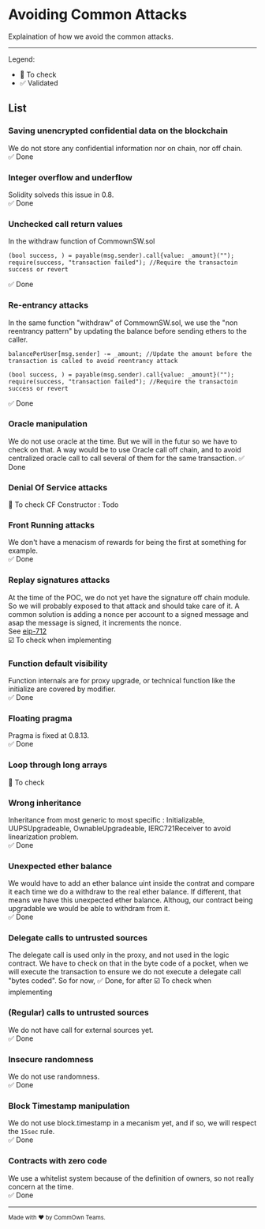 # Avoiding Common Attacks

Explaination of how we avoid the common attacks.

---

Legend:
-   :white_square_button: To check
-   :white_check_mark: Validated

## List

###  Saving unencrypted confidential data on the blockchain 
We do not store any confidential information nor on chain, nor off chain.  
:white_check_mark: Done 

### Integer overflow and underflow
Solidity solveds this issue in 0.8.  
:white_check_mark: Done 

### Unchecked call return values  
In the withdraw function of CommownSW.sol
```
(bool success, ) = payable(msg.sender).call{value: _amount}("");
require(success, "transaction failed"); //Require the transactoin success or revert
```
:white_check_mark: Done

### Re-entrancy attacks
In the same function "withdraw" of CommownSW.sol, we use the "non reentrancy pattern" by updating the balance before sending ethers to the caller.
```
balancePerUser[msg.sender] -= _amount; //Update the amount before the transaction is called to avoid reentrancy attack

(bool success, ) = payable(msg.sender).call{value: _amount}("");
require(success, "transaction failed"); //Require the transactoin success or revert
```
:white_check_mark: Done

### Oracle manipulation
We do not use oracle at the time. But we will in the futur so we have to check on that. A way would be to use Oracle call off chain, and to avoid centralized oracle call to call several of them for the same transaction.
:white_check_mark: Done

### Denial Of Service attacks
:white_square_button: To check
CF Constructor : Todo

### Front Running attacks
We don't have a menacism of rewards for being the first at something for example.  
:white_check_mark: Done

### Replay signatures attacks
At the time of the POC, we do not yet have the signature off chain module. So we will probably exposed to that attack and should take care of it. A common solution is adding a nonce per account to a signed message and asap the message is signed, it increments the nonce.  
See [eip-712](https://eips.ethereum.org/EIPS/eip-712)  
:ballot_box_with_check: To check when implementing

### Function default visibility
Function internals are for proxy upgrade, or technical function like the initialize are covered by modifier.  
:white_check_mark: Done

### Floating pragma
Pragma is fixed at 0.8.13.  
:white_check_mark: Done

### Loop through long arrays
:white_square_button: To check

### Wrong inheritance
Inheritance from most generic to most specific : Initializable, UUPSUpgradeable, OwnableUpgradeable, IERC721Receiver to avoid linearization problem.  
:white_check_mark: Done

### Unexpected ether balance
We would have to add an ether balance uint inside the contrat and compare it each time we do a withdraw to the real ether balance. If different, that means we have this unexpected ether balance. Althoug, our contract being upgradable we would be able to withdram from it.  
:white_check_mark: Done

### Delegate calls to untrusted sources
The delegate call is used only in the proxy, and not used in the logic contract. We have to check on that in the byte code of a pocket, when we will execute the transaction to ensure we do not execute a delegate call "bytes coded".
So for now, :white_check_mark: Done, for after :ballot_box_with_check: To check when implementing

### (Regular) calls to untrusted sources
We do not have call for external sources yet.  
:white_check_mark: Done

### Insecure randomness
We do not use randomness.  
:white_check_mark: Done

### Block Timestamp manipulation
We do not use block.timestamp in a mecanism yet, and if so, we will respect the `15sec` rule.  
:white_check_mark: Done

### Contracts with zero code
We use a whitelist system because of the definition of owners, so not really concern at the time.  
:white_check_mark: Done


---

<sup>Made with ♥ by CommOwn Teams.</sup>
